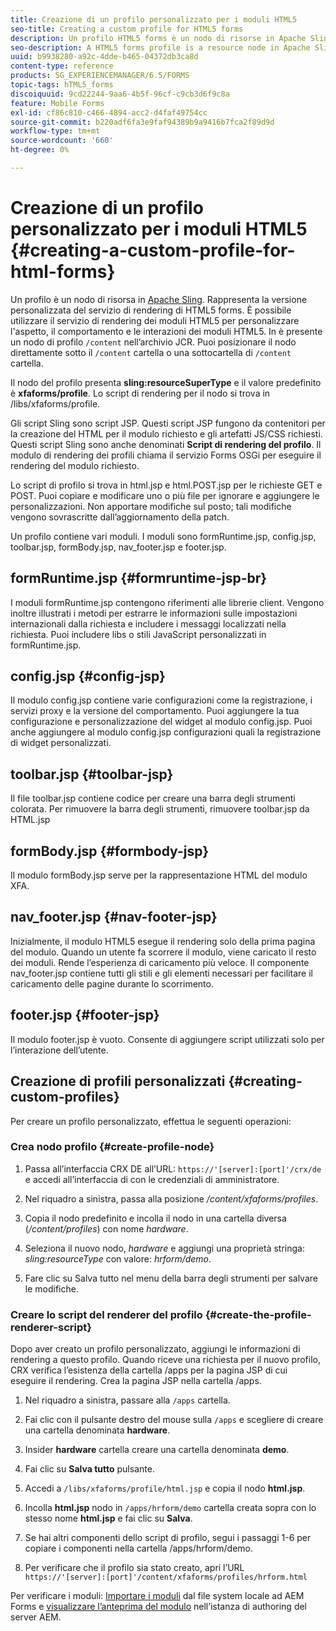 ```yaml
---
title: Creazione di un profilo personalizzato per i moduli HTML5
seo-title: Creating a custom profile for HTML5 forms
description: Un profilo HTML5 forms è un nodo di risorse in Apache Sling. Rappresenta una versione personalizzata del servizio HTML5 forms Render.
seo-description: A HTML5 forms profile is a resource node in Apache Sling. It represents a customized version of HTML5 forms Render service.
uuid: b9938280-a92c-4dde-b465-04372db3ca8d
content-type: reference
products: SG_EXPERIENCEMANAGER/6.5/FORMS
topic-tags: hTML5_forms
discoiquuid: 9cd22244-9aa6-4b5f-96cf-c9cb3d6f9c8a
feature: Mobile Forms
exl-id: cf86c810-c466-4894-acc2-d4faf49754cc
source-git-commit: b220adf6fa3e9faf94389b9a9416b7fca2f89d9d
workflow-type: tm+mt
source-wordcount: '660'
ht-degree: 0%

---
```


# Creazione di un profilo personalizzato per i moduli HTML5 {#creating-a-custom-profile-for-html-forms}

Un profilo è un nodo di risorsa in [Apache Sling](https://sling.apache.org/). Rappresenta la versione personalizzata del servizio di rendering di HTML5 forms. È possibile utilizzare il servizio di rendering dei moduli HTML5 per personalizzare l&#39;aspetto, il comportamento e le interazioni dei moduli HTML5. In è presente un nodo di profilo `/content` nell’archivio JCR. Puoi posizionare il nodo direttamente sotto il `/content` cartella o una sottocartella di `/content` cartella.

Il nodo del profilo presenta **sling:resourceSuperType** e il valore predefinito è **xfaforms/profile**. Lo script di rendering per il nodo si trova in /libs/xfaforms/profile.

Gli script Sling sono script JSP. Questi script JSP fungono da contenitori per la creazione del HTML per il modulo richiesto e gli artefatti JS/CSS richiesti. Questi script Sling sono anche denominati **Script di rendering del profilo**. Il modulo di rendering dei profili chiama il servizio Forms OSGi per eseguire il rendering del modulo richiesto.

Lo script di profilo si trova in html.jsp e html.POST.jsp per le richieste GET e POST. Puoi copiare e modificare uno o più file per ignorare e aggiungere le personalizzazioni. Non apportare modifiche sul posto; tali modifiche vengono sovrascritte dall’aggiornamento della patch.

Un profilo contiene vari moduli. I moduli sono formRuntime.jsp, config.jsp, toolbar.jsp, formBody.jsp, nav_footer.jsp e footer.jsp.

## formRuntime.jsp {#formruntime-jsp-br}

I moduli formRuntime.jsp contengono riferimenti alle librerie client. Vengono inoltre illustrati i metodi per estrarre le informazioni sulle impostazioni internazionali dalla richiesta e includere i messaggi localizzati nella richiesta. Puoi includere libs o stili JavaScript personalizzati in formRuntime.jsp.

## config.jsp {#config-jsp}

Il modulo config.jsp contiene varie configurazioni come la registrazione, i servizi proxy e la versione del comportamento. Puoi aggiungere la tua configurazione e personalizzazione del widget al modulo config.jsp. Puoi anche aggiungere al modulo config.jsp configurazioni quali la registrazione di widget personalizzati.

## toolbar.jsp {#toolbar-jsp}

Il file toolbar.jsp contiene codice per creare una barra degli strumenti colorata. Per rimuovere la barra degli strumenti, rimuovere toolbar.jsp da HTML.jsp

## formBody.jsp {#formbody-jsp}

Il modulo formBody.jsp serve per la rappresentazione HTML del modulo XFA.

## nav_footer.jsp {#nav-footer-jsp}

Inizialmente, il modulo HTML5 esegue il rendering solo della prima pagina del modulo. Quando un utente fa scorrere il modulo, viene caricato il resto dei moduli. Rende l’esperienza di caricamento più veloce. Il componente nav_footer.jsp contiene tutti gli stili e gli elementi necessari per facilitare il caricamento delle pagine durante lo scorrimento.

## footer.jsp {#footer-jsp}

Il modulo footer.jsp è vuoto. Consente di aggiungere script utilizzati solo per l’interazione dell’utente.

## Creazione di profili personalizzati {#creating-custom-profiles}

Per creare un profilo personalizzato, effettua le seguenti operazioni:

### Crea nodo profilo {#create-profile-node}

1. Passa all’interfaccia CRX DE all’URL: `https://'[server]:[port]'/crx/de` e accedi all’interfaccia di con le credenziali di amministratore.

1. Nel riquadro a sinistra, passa alla posizione */content/xfaforms/profiles*.

1. Copia il nodo predefinito e incolla il nodo in una cartella diversa (*/content/profiles*) con nome *hardware*.

1. Seleziona il nuovo nodo, *hardware* e aggiungi una proprietà stringa: *sling:resourceType* con valore: *hrform/demo*.

1. Fare clic su Salva tutto nel menu della barra degli strumenti per salvare le modifiche.

### Creare lo script del renderer del profilo {#create-the-profile-renderer-script}

Dopo aver creato un profilo personalizzato, aggiungi le informazioni di rendering a questo profilo. Quando riceve una richiesta per il nuovo profilo, CRX verifica l’esistenza della cartella /apps per la pagina JSP di cui eseguire il rendering. Crea la pagina JSP nella cartella /apps.

1. Nel riquadro a sinistra, passare alla `/apps` cartella.
1. Fai clic con il pulsante destro del mouse sulla `/apps` e scegliere di creare una cartella denominata **hardware**.
1. Insider **hardware** cartella creare una cartella denominata **demo**.
1. Fai clic su **Salva tutto** pulsante.
1. Accedi a `/libs/xfaforms/profile/html.jsp` e copia il nodo **html.jsp**.
1. Incolla **html.jsp** nodo in `/apps/hrform/demo` cartella creata sopra con lo stesso nome **html.jsp** e fai clic su **Salva**.
1. Se hai altri componenti dello script di profilo, segui i passaggi 1-6 per copiare i componenti nella cartella /apps/hrform/demo.

1. Per verificare che il profilo sia stato creato, apri l’URL `https://'[server]:[port]'/content/xfaforms/profiles/hrform.html`

Per verificare i moduli: [Importare i moduli](/help/forms/using/get-xdp-pdf-documents-aem.md) dal file system locale ad AEM Forms e [visualizzare l’anteprima del modulo](/help/forms/using/previewing-forms.md) nell’istanza di authoring del server AEM.
